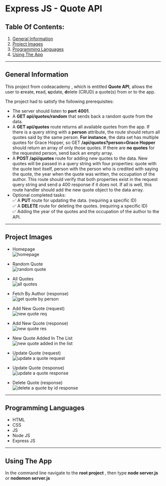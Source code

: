 # Express JS - Quote API

## Table Of Contents:

1. [General Information](#general-information)
2. [Project Images](#project-images)
3. [Programming Languages](#programming-languages)
4. [Using The App](#using-the-app)
***

## General Information

This project from codeacademy , which is entitled **Quote API**, allows the user to **c**reate, **r**ead, **u**pdate, **d**elete (CRUD) a quote(s) from or to the app. 

The project had to satisfy the following prerequisites: 
- The server should listen to **port 4001**.
- A **GET api/quotes/random** that sends back a random quote from the data.
- A **GET api/quotes** route returns all available quotes from the app. If there is a query string with a     **person** attribute, the route should return all quotes said by the same person. **For instance**, the data set has multiple quotes for Grace Hopper, so GET **/api/quotes?person=Grace Hopper** should return an array of only those quotes. If there are **no quotes** for the requested person, send back an empty array.
- A **POST /api/quotes** route for adding new quotes to the data. New quotes will be passed in a query string with four properties: 
quote with the quote text itself, person with the person who is credited with saying the quote, the year when the quote was written, the occupation of the author.
This route should verify that both properties exist in the request query string and send a 400 response if it does not. If all is well, this route handler should add the new quote object to the data array.
- Optional completed tasks:<br>
✅ A **PUT** route for updating the data. (requiring a specific ID) <br>
✅ A **DELETE** route for deleting the quotes. (requiring a specific ID)<br> 
✅ Adding the year of the quotes and the occupation of the author to the API. 
***

## Project Images

- Homepage<br>
![homepage](/images/homepage.png)

- Random Quote<br>
![random quote](/images/get-random-quote.png)

- All Quotes<br>
![all quotes](/images/get-all-quotes.png)

- Fetch By Author (response)<br>
![get quote by person](/images/get-quoteByPerson-res.png)

- Add New Quote (request)<br>
![new quote req](/images/post-req.png)

- Add New Quote (response)<br>
![new quote res](/images/post-res.png)

- New Quote Added In The List<br>
![new quote added in the list](/images/post-result-list.png)

- Update Quote (request)<br>
![update a quote request](/images/update-quote-req.png)

- Update Quote (response)<br>
![update a quote response](/images/update-quote-res.png)

- Delete Quote (response)<br>
![delete a quote by id response](/images/delete-quoteById-res.png)
***

## Programming Languages

- HTML
- CSS
- JS
- Node JS
- Express JS
***

## Using The App

In the command line navigate to the **root project** , then type **node server.js** or **nodemon server.js**



